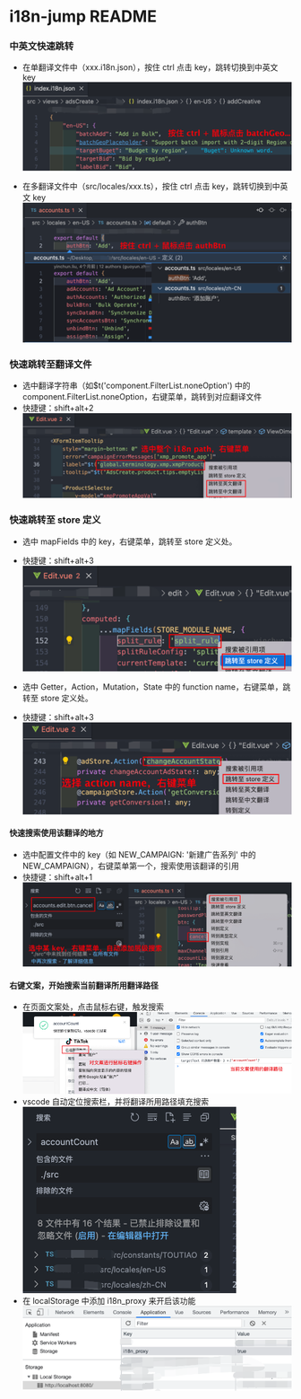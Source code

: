 # i18n-jump README
### 中英文快速跳转

- 在单翻译文件中（xxx.i18n.json），按住 ctrl 点击 key，跳转切换到中英文 key
  ![](./readme/001.png)

- 在多翻译文件中（src/locales/xxx.ts），按住 ctrl 点击 key，跳转切换到中英文 key
  ![](./readme/002.png)

### 快速跳转至翻译文件

- 选中翻译字符串（如$t('component.FilterList.noneOption') 中的 component.FilterList.noneOption，右键菜单，跳转到对应翻译文件
- 快捷键：shift+alt+2
  ![](./readme/003.png)


### 快速跳转至 store 定义
- 选中 mapFields 中的 key，右键菜单，跳转至 store 定义处。
- 快捷键：shift+alt+3
  ![](./readme/005.png)

- 选中 Getter，Action，Mutation，State 中的 function name，右键菜单，跳转至 store 定义处。
- 快捷键：shift+alt+3
  ![](./readme/006.png)


#### 快速搜索使用该翻译的地方
- 选中配置文件中的 key（如 NEW_CAMPAIGN: '新建广告系列' 中的 NEW_CAMPAIGN），右键菜单第一个，搜索使用该翻译的引用
- 快捷键：shift+alt+1
  ![](./readme/004.png)

#### 右键文案，开始搜索当前翻译所用翻译路径
- 在页面文案处，点击鼠标右键，触发搜索
  ![](./readme/007.png)
- vscode 自动定位搜索栏，并将翻译所用路径填充搜索
  ![](./readme/008.png)
- 在 localStorage 中添加 i18n_proxy 来开启该功能
  ![](./readme/009.png)
  


